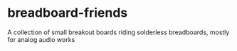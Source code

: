 breadboard-friends
==================

A collection of small breakout boards riding solderless breadboards, mostly for analog audio works